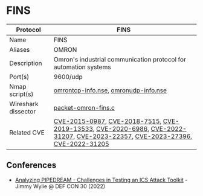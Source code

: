 # FINS

| Protocol | FINS |
|---|---|
| Name | FINS |
| Aliases | OMRON |
| Description | Omron's industrial communication protocol for automation systems |
| Port(s) | 9600/udp |
| Nmap script(s) | [omrontcp-info.nse](https://github.com/digitalbond/Redpoint/blob/master/omrontcp-info.nse), [omronudp-info.nse](https://github.com/digitalbond/Redpoint/blob/master/omronudp-info.nse) |
| Wireshark dissector | [packet-omron-fins.c](https://github.com/wireshark/wireshark/blob/master/epan/dissectors/packet-omron-fins.c) |
| Related CVE | [CVE-2015-0987](https://nvd.nist.gov/vuln/detail/CVE-2015-0987), [CVE-2018-7515](https://nvd.nist.gov/vuln/detail/CVE-2018-7515), [CVE-2019-13533](https://nvd.nist.gov/vuln/detail/CVE-2019-13533), [CVE-2020-6986](https://nvd.nist.gov/vuln/detail/CVE-2020-6986), [CVE-2022-31207](https://nvd.nist.gov/vuln/detail/CVE-2022-31207), [CVE-2023-22357](https://nvd.nist.gov/vuln/detail/CVE-2023-22357), [CVE-2023-27396](https://nvd.nist.gov/vuln/detail/CVE-2023-27396), [CVE-2022-31205](https://nvd.nist.gov/vuln/detail/CVE-2022-31205) |

## Conferences
- [Analyzing PIPEDREAM - Challenges in Testing an ICS Attack Toolkit](https://www.youtube.com/watch?v=_dz6VNYSSJ0) - Jimmy Wylie @ DEF CON 30 (2022)
